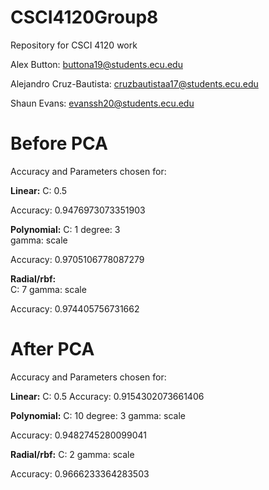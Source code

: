 # CSCI4120Group8
Repository for CSCI 4120 work

Alex Button: buttona19@students.ecu.edu

Alejandro Cruz-Bautista: cruzbautistaa17@students.ecu.edu

Shaun Evans: evanssh20@students.ecu.edu

# Before PCA
Accuracy and Parameters chosen for:

**Linear:**
C: 0.5
  
Accuracy: 0.9476973073351903
  
**Polynomial:**
C: 1
degree: 3  
gamma: scale

Accuracy: 0.9705106778087279
  
**Radial/rbf:**  
C: 7
gamma: scale
  
Accuracy: 0.974405756731662

# After PCA
Accuracy and Parameters chosen for:

**Linear:**
C: 0.5
Accuracy: 0.9154302073661406
  
**Polynomial:**
C: 10
degree: 3
gamma: scale
  
Accuracy: 0.9482745280099041
  
**Radial/rbf:**
C: 2
gamma: scale

Accuracy: 0.9666233364283503
